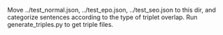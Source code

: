 Move ../test_normal.json, ../test_epo.json, ../test_seo.json to this dir, and categorize sentences according to the type of triplet overlap.
Run generate_triples.py to get triple files.
